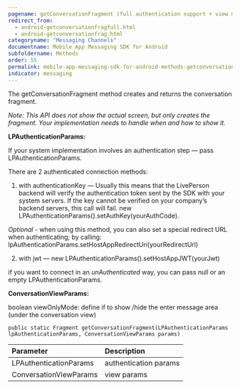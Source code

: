 ```yaml
---
pagename: getConversationFragment (full authentication support + view modes)
redirect_from:
  - android-getconversationfragfull.html
  - android-getconversationfrag.html
categoryname: "Messaging Channels"
documentname: Mobile App Messaging SDK for Android
subfoldername: Methods
order: 55
permalink: mobile-app-messaging-sdk-for-android-methods-getconversationfragment-(full-authentication-support-+-view-modes).html
indicator: messaging
---
```


The getConversationFragment method creates and returns the conversation fragment.

*Note: This API does not show the actual screen, but only creates the fragment. Your implementation needs to handle when and how to show it.*

**LPAuthenticationParams:**

If your system implementation involves an authentication step — pass LPAuthenticationParams.

There are 2 authenticated connection methods:

 1. with authenticationKey — Usually this means that the LivePerson backend will verify the authentication token sent by the SDK with your system servers. If the key cannot be verified on your company’s backend servers, this call will fail.
  new LPAuthenticationParams().setAuthKey(yourAuthCode).

_Optional_ - when using this method, you can also set a special redirect URL when authenticating; by calling: lpAuthenticationParams.setHostAppRedirectUri(yourRedirectUrl)

 2. with jwt — new LPAuthenticationParams().setHostAppJWT(yourJwt)

if you want to connect in an *unAuthenticated* way, you can pass null or an empty LPAuthenticationParams.

**ConversationViewParams:**

boolean viewOnlyMode: define if to show /hide the enter message area (under the conversation view)

`public static Fragment getConversationFragment(LPAuthenticationParams lpAuthenticationParams, ConversationViewParams params‎)`

| Parameter | Description |
| :--- | :--- |
| LPAuthenticationParams | authentication params |
| ConversationViewParams | view params |
